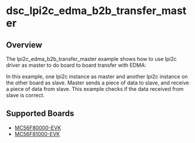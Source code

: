 # dsc_lpi2c_edma_b2b_transfer_master

## Overview
The lpi2c_edma_b2b_transfer_master example shows how to use lpi2c driver as master to do board to board transfer 
with EDMA:

In this example, one lpi2c instance as master and another lpi2c instance on the other board as slave. Master sends a 
piece of data to slave, and receive a piece of data from slave. This example checks if the data received from 
slave is correct.

## Supported Boards
- [MC56F80000-EVK](../../../../_boards/mc56f80000evk/driver_examples/lpi2c/edma_b2b_transfer/master/example_board_readme.md)
- [MC56F81000-EVK](../../../../_boards/mc56f81000evk/driver_examples/lpi2c/edma_b2b_transfer/master/example_board_readme.md)
